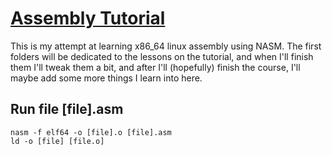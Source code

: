 # [Assembly Tutorial](https://asmtutor.com/)

This is my attempt at learning x86\_64 linux assembly using NASM. The first folders will be dedicated to the lessons on the tutorial, and when I'll finish them I'll tweak them a bit, and after I'll (hopefully) finish the course, I'll maybe add some more things I learn into here.

## Run file [file].asm

```shell
nasm -f elf64 -o [file].o [file].asm
ld -o [file] [file.o]
```
